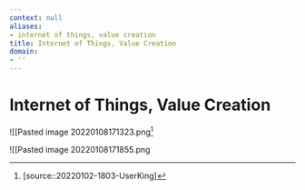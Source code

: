 ```yaml
---
context: null
aliases:
- internet of things, value creation
title: Internet of Things, Value Creation
domain:
- ''
---
```


# Internet of Things, Value Creation

![[Pasted image 20220108171323.png[^1]

![[Pasted image 20220108171855.png

[^1]: [source::20220102-1803-UserKing]

